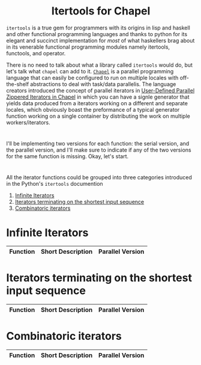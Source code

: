 <h1 align="center">Itertools for Chapel</h1>


`itertools` is a true gem for programmers with its origins in lisp and haskell and other functional programming languages and thanks to python for its elegant and succinct implementation for *most* of what haskellers brag about in its venerable functional programming modules namely itertools, functools, and operator.

There is no need to talk about what a library called `itertools` would do, but let's talk what `chapel` can add to it. [`Chapel`](https://en.wikipedia.org/wiki/Chapel_(programming_language)) is a parallel programming language that can easily be configured to run on multiple locales with off-the-shelf abstractions to deal with task/data parallelis. The language creators introduced the concept of parallel iterators in [User-Defined Parallel Zippered Iterators in Chapel](http://citeseerx.ist.psu.edu/viewdoc/summary?doi=10.1.1.230.5560) in which you can have a signle generator that yields data produced from a iterators working on a different and separate locales, which obviously boast the preformance of a typical generator function working on a single container by distributing the work on multiple workers/iterators.


#


I'll be implementing two versions for each function: the serial version, and the parallel version, and I'll make sure to indicate if any of the two versions for the same function is missing. Okay, let's start.


#

All the iterator functions could be grouped into three categories introduced in the Python's `itertools` documention</br>
1. [Infinite Iterators](#Infinite-Iterators)
2. [Iterators terminating on the shortest input sequence](#Iterators-terminating-on-the-shortest-input-sequence)
3. [Combinatoric iterators](#Combinatoric-iterators)

# Infinite Iterators

|Function|Short Description|Parallel Version|
|---|---|---|

# Iterators terminating on the shortest input sequence

|Function|Short Description|Parallel Version|
|---|---|---|

# Combinatoric iterators

|Function|Short Description|Parallel Version|
|---|---|---|
